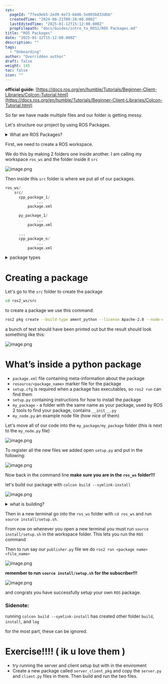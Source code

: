 ```yaml
---
sys:
  pageId: "7fea9eb5-2ed9-4e73-b6d6-5e093b833dbb"
  createdTime: "2024-08-21T00:28:00.000Z"
  lastEditedTime: "2025-01-12T15:12:00.000Z"
  propFilepath: "docs/Guides/intro_to_ROS2/ROS Packages.md"
title: "ROS Packages"
date: "2025-01-12T15:12:00.000Z"
description: ""
tags:
  - "Onboarding"
author: "Overridden author"
draft: false
weight: 145
toc: false
icon: ""
---
```


**official guide:** [https://docs.ros.org/en/humble/Tutorials/Beginner-Client-Libraries/Colcon-Tutorial.html](https://docs.ros.org/en/humble/Tutorials/Beginner-Client-Libraries/Colcon-Tutorial.html)

So far we have made multiple files and our folder is getting messy.

Let's structure our project by using ROS Packages.

<details>

<summary>What are ROS Packages?</summary>

ROS Packages are, as the name implies, packages of code that are highly sharable between ROS developers.

They consist of a folder, `package.xml` file, and source code

```python
      cpp_package_1/
		      ... imagine much code files here ..
          package.xml
```

</details>

First, we need to create a ROS workspace.

We do this by making 2 folders one inside another. I am calling my workspace `ros_ws` and the folder inside it `src`

![image.png](https://prod-files-secure.s3.us-west-2.amazonaws.com/d518164a-d88e-44d1-a4ee-3adb3bd8bce0/70706947-fd18-4537-a67b-e12946812d31/image.png?X-Amz-Algorithm=AWS4-HMAC-SHA256&X-Amz-Content-Sha256=UNSIGNED-PAYLOAD&X-Amz-Credential=ASIAZI2LB4667RR44KKH%2F20250428%2Fus-west-2%2Fs3%2Faws4_request&X-Amz-Date=20250428T181238Z&X-Amz-Expires=3600&X-Amz-Security-Token=IQoJb3JpZ2luX2VjEOL%2F%2F%2F%2F%2F%2F%2F%2F%2F%2FwEaCXVzLXdlc3QtMiJHMEUCIEw8psLn5Z9uH%2FVXs6cgkDYu%2Bf%2BJ00ig%2FWj28l8FpqXiAiEAnzUA8XeSZbTIQhDNsuYn%2Bc8vW%2Bku3%2BiIu7%2BqQPbHHfwq%2FwMIexAAGgw2Mzc0MjMxODM4MDUiDDzvRfrhNWrDya%2FMRyrcA77Ofj4x2nko45%2BlGIN8nrTLtgIggB%2B%2BYGkYZWvJn2y2z0SgZGAFGExJGccCtRzfcJsaz70pTofAAzKvID3TRzav1z233bKq8f1C8Sqg7KPKiFH0%2Bg%2F9wyZK1Aq8JxCHgtur2Xk0EL2mDySdI908eLP8qvq5AH9jrVueW0zNV7BYlgqCqnY%2BuW%2FgDBvp5iWPszP5wGZnXXiu7N2rDE3kOxGsyJWU%2BgHYXx4dL6RFkz0ryH3ppxrW6Qp24g%2FdkQC%2BUy0MZmw15WzpMfOqYiOHAneL4hgiBfFtyK%2Fypt5UBlc3Kxf65J59VFgjk8o32tLheLXvbfIRJAltIbgc3JWQYobL7FBVSYhpkoyLHsjswODJJCjX%2FIDpcC%2BE9PGB5YbEr%2BK%2Br3ay%2BwgGf0hN3MdgVtLntZY7iyFYDC0vjqDaJsC8NkJzLhMLxFk%2FpCzPjU980LVqIld8CF9N6U333Z2Ts0t6AlNNEGaiI9dKWlL11Q44Q2bY0pNeaEixmrkHhp9o8XvhpxtZ7NLaTWNb6DAi5EwSFTSKSlwjdA%2F1wxIcpQlVRNNQ0fStIB5nqY0fByrZ0isH%2F6tz%2F%2FVGnuOah3T0M%2BZpSSZlJzvE%2B79cE20Z6oaRUZX548vRXCdqgoKtMPj0vsAGOqUBdFBKJBWEa6G26WTkLQkE6wZli20zcB96ZdLdWiE%2FcP%2BtBiJ73p1jvEow9k1ojrte%2F4rmakdyS5tdYhBXdHW%2Fsxy1GdYddYa35L3E%2BjPgiVe395%2FE%2FFMaNhn7oXOg60pwgoQyHEpB11j9PTzFJc9meAZ4%2BqKPxvayCnib8jIvufDWUEb4uZe9z0s0NQE5ykFkluQVimOzCVmtXVe6Q53Z9FF0DqUW&X-Amz-Signature=3a442db01ca23c4ca60b2748198574335d38527f19c86e1ab3289962fd9317b6&X-Amz-SignedHeaders=host&x-id=GetObject)

Then inside this `src` folder is where we put all of our packages.

```python
ros_ws/
    src/
      cpp_package_1/
		      ...
          package.xml

      py_package_1/
		      ...
          package.xml

      ...
      cpp_package_n/
		      ...
          package.xml

```

<details>

<summary>package types</summary>

packages can be either `C++` or python.

the intern file structure is different for each but for this guide we will stick to creating python packages

</details>

# Creating a package

Let's go to the `src` folder to create the package

```bash
cd ros2_ws/src
```

to create a package we use this command:

```bash
ros2 pkg create --build-type ament_python --license Apache-2.0 --node-name my_node my_package
```

a bunch of text should have been printed out but the result should look something like this:

![image.png](https://prod-files-secure.s3.us-west-2.amazonaws.com/d518164a-d88e-44d1-a4ee-3adb3bd8bce0/e6cf1e3f-8512-4a3e-b131-079f800bf3e8/image.png?X-Amz-Algorithm=AWS4-HMAC-SHA256&X-Amz-Content-Sha256=UNSIGNED-PAYLOAD&X-Amz-Credential=ASIAZI2LB4667RR44KKH%2F20250428%2Fus-west-2%2Fs3%2Faws4_request&X-Amz-Date=20250428T181238Z&X-Amz-Expires=3600&X-Amz-Security-Token=IQoJb3JpZ2luX2VjEOL%2F%2F%2F%2F%2F%2F%2F%2F%2F%2FwEaCXVzLXdlc3QtMiJHMEUCIEw8psLn5Z9uH%2FVXs6cgkDYu%2Bf%2BJ00ig%2FWj28l8FpqXiAiEAnzUA8XeSZbTIQhDNsuYn%2Bc8vW%2Bku3%2BiIu7%2BqQPbHHfwq%2FwMIexAAGgw2Mzc0MjMxODM4MDUiDDzvRfrhNWrDya%2FMRyrcA77Ofj4x2nko45%2BlGIN8nrTLtgIggB%2B%2BYGkYZWvJn2y2z0SgZGAFGExJGccCtRzfcJsaz70pTofAAzKvID3TRzav1z233bKq8f1C8Sqg7KPKiFH0%2Bg%2F9wyZK1Aq8JxCHgtur2Xk0EL2mDySdI908eLP8qvq5AH9jrVueW0zNV7BYlgqCqnY%2BuW%2FgDBvp5iWPszP5wGZnXXiu7N2rDE3kOxGsyJWU%2BgHYXx4dL6RFkz0ryH3ppxrW6Qp24g%2FdkQC%2BUy0MZmw15WzpMfOqYiOHAneL4hgiBfFtyK%2Fypt5UBlc3Kxf65J59VFgjk8o32tLheLXvbfIRJAltIbgc3JWQYobL7FBVSYhpkoyLHsjswODJJCjX%2FIDpcC%2BE9PGB5YbEr%2BK%2Br3ay%2BwgGf0hN3MdgVtLntZY7iyFYDC0vjqDaJsC8NkJzLhMLxFk%2FpCzPjU980LVqIld8CF9N6U333Z2Ts0t6AlNNEGaiI9dKWlL11Q44Q2bY0pNeaEixmrkHhp9o8XvhpxtZ7NLaTWNb6DAi5EwSFTSKSlwjdA%2F1wxIcpQlVRNNQ0fStIB5nqY0fByrZ0isH%2F6tz%2F%2FVGnuOah3T0M%2BZpSSZlJzvE%2B79cE20Z6oaRUZX548vRXCdqgoKtMPj0vsAGOqUBdFBKJBWEa6G26WTkLQkE6wZli20zcB96ZdLdWiE%2FcP%2BtBiJ73p1jvEow9k1ojrte%2F4rmakdyS5tdYhBXdHW%2Fsxy1GdYddYa35L3E%2BjPgiVe395%2FE%2FFMaNhn7oXOg60pwgoQyHEpB11j9PTzFJc9meAZ4%2BqKPxvayCnib8jIvufDWUEb4uZe9z0s0NQE5ykFkluQVimOzCVmtXVe6Q53Z9FF0DqUW&X-Amz-Signature=35bcbbcd6aad3755bcd2850b154fd9028494fa04edc5b16112c593aa72b11fc9&X-Amz-SignedHeaders=host&x-id=GetObject)

# What’s inside a python package

- `package.xml` file containing meta-information about the package
- `resource/<package_name>` marker file for the package
- `setup.cfg` is required when a package has executables, so `ros2 run` can find them
- `setup.py` containing instructions for how to install the package
- `my_package` - a folder with the same name as your package, used by ROS 2 tools to find your package, contains `__init__.py`
- `my_node.py` an example node file (how nice of them)

Let's move all of our code into the `my_package/my_package` folder (this is next to the `my_node.py` file)

![image.png](https://prod-files-secure.s3.us-west-2.amazonaws.com/d518164a-d88e-44d1-a4ee-3adb3bd8bce0/9ce58f11-0da9-4d3e-b86d-506a9685d378/image.png?X-Amz-Algorithm=AWS4-HMAC-SHA256&X-Amz-Content-Sha256=UNSIGNED-PAYLOAD&X-Amz-Credential=ASIAZI2LB4667RR44KKH%2F20250428%2Fus-west-2%2Fs3%2Faws4_request&X-Amz-Date=20250428T181238Z&X-Amz-Expires=3600&X-Amz-Security-Token=IQoJb3JpZ2luX2VjEOL%2F%2F%2F%2F%2F%2F%2F%2F%2F%2FwEaCXVzLXdlc3QtMiJHMEUCIEw8psLn5Z9uH%2FVXs6cgkDYu%2Bf%2BJ00ig%2FWj28l8FpqXiAiEAnzUA8XeSZbTIQhDNsuYn%2Bc8vW%2Bku3%2BiIu7%2BqQPbHHfwq%2FwMIexAAGgw2Mzc0MjMxODM4MDUiDDzvRfrhNWrDya%2FMRyrcA77Ofj4x2nko45%2BlGIN8nrTLtgIggB%2B%2BYGkYZWvJn2y2z0SgZGAFGExJGccCtRzfcJsaz70pTofAAzKvID3TRzav1z233bKq8f1C8Sqg7KPKiFH0%2Bg%2F9wyZK1Aq8JxCHgtur2Xk0EL2mDySdI908eLP8qvq5AH9jrVueW0zNV7BYlgqCqnY%2BuW%2FgDBvp5iWPszP5wGZnXXiu7N2rDE3kOxGsyJWU%2BgHYXx4dL6RFkz0ryH3ppxrW6Qp24g%2FdkQC%2BUy0MZmw15WzpMfOqYiOHAneL4hgiBfFtyK%2Fypt5UBlc3Kxf65J59VFgjk8o32tLheLXvbfIRJAltIbgc3JWQYobL7FBVSYhpkoyLHsjswODJJCjX%2FIDpcC%2BE9PGB5YbEr%2BK%2Br3ay%2BwgGf0hN3MdgVtLntZY7iyFYDC0vjqDaJsC8NkJzLhMLxFk%2FpCzPjU980LVqIld8CF9N6U333Z2Ts0t6AlNNEGaiI9dKWlL11Q44Q2bY0pNeaEixmrkHhp9o8XvhpxtZ7NLaTWNb6DAi5EwSFTSKSlwjdA%2F1wxIcpQlVRNNQ0fStIB5nqY0fByrZ0isH%2F6tz%2F%2FVGnuOah3T0M%2BZpSSZlJzvE%2B79cE20Z6oaRUZX548vRXCdqgoKtMPj0vsAGOqUBdFBKJBWEa6G26WTkLQkE6wZli20zcB96ZdLdWiE%2FcP%2BtBiJ73p1jvEow9k1ojrte%2F4rmakdyS5tdYhBXdHW%2Fsxy1GdYddYa35L3E%2BjPgiVe395%2FE%2FFMaNhn7oXOg60pwgoQyHEpB11j9PTzFJc9meAZ4%2BqKPxvayCnib8jIvufDWUEb4uZe9z0s0NQE5ykFkluQVimOzCVmtXVe6Q53Z9FF0DqUW&X-Amz-Signature=487e6f4f49896e0274d5a1e5cacf4e8d5f4f2d171beb2459420cdc4f6828ea11&X-Amz-SignedHeaders=host&x-id=GetObject)

To register all the new files we added open `setup.py` and put in the following:

![image.png](https://prod-files-secure.s3.us-west-2.amazonaws.com/d518164a-d88e-44d1-a4ee-3adb3bd8bce0/1cd7c262-4cae-4496-9d75-c178537d24a2/image.png?X-Amz-Algorithm=AWS4-HMAC-SHA256&X-Amz-Content-Sha256=UNSIGNED-PAYLOAD&X-Amz-Credential=ASIAZI2LB4667RR44KKH%2F20250428%2Fus-west-2%2Fs3%2Faws4_request&X-Amz-Date=20250428T181238Z&X-Amz-Expires=3600&X-Amz-Security-Token=IQoJb3JpZ2luX2VjEOL%2F%2F%2F%2F%2F%2F%2F%2F%2F%2FwEaCXVzLXdlc3QtMiJHMEUCIEw8psLn5Z9uH%2FVXs6cgkDYu%2Bf%2BJ00ig%2FWj28l8FpqXiAiEAnzUA8XeSZbTIQhDNsuYn%2Bc8vW%2Bku3%2BiIu7%2BqQPbHHfwq%2FwMIexAAGgw2Mzc0MjMxODM4MDUiDDzvRfrhNWrDya%2FMRyrcA77Ofj4x2nko45%2BlGIN8nrTLtgIggB%2B%2BYGkYZWvJn2y2z0SgZGAFGExJGccCtRzfcJsaz70pTofAAzKvID3TRzav1z233bKq8f1C8Sqg7KPKiFH0%2Bg%2F9wyZK1Aq8JxCHgtur2Xk0EL2mDySdI908eLP8qvq5AH9jrVueW0zNV7BYlgqCqnY%2BuW%2FgDBvp5iWPszP5wGZnXXiu7N2rDE3kOxGsyJWU%2BgHYXx4dL6RFkz0ryH3ppxrW6Qp24g%2FdkQC%2BUy0MZmw15WzpMfOqYiOHAneL4hgiBfFtyK%2Fypt5UBlc3Kxf65J59VFgjk8o32tLheLXvbfIRJAltIbgc3JWQYobL7FBVSYhpkoyLHsjswODJJCjX%2FIDpcC%2BE9PGB5YbEr%2BK%2Br3ay%2BwgGf0hN3MdgVtLntZY7iyFYDC0vjqDaJsC8NkJzLhMLxFk%2FpCzPjU980LVqIld8CF9N6U333Z2Ts0t6AlNNEGaiI9dKWlL11Q44Q2bY0pNeaEixmrkHhp9o8XvhpxtZ7NLaTWNb6DAi5EwSFTSKSlwjdA%2F1wxIcpQlVRNNQ0fStIB5nqY0fByrZ0isH%2F6tz%2F%2FVGnuOah3T0M%2BZpSSZlJzvE%2B79cE20Z6oaRUZX548vRXCdqgoKtMPj0vsAGOqUBdFBKJBWEa6G26WTkLQkE6wZli20zcB96ZdLdWiE%2FcP%2BtBiJ73p1jvEow9k1ojrte%2F4rmakdyS5tdYhBXdHW%2Fsxy1GdYddYa35L3E%2BjPgiVe395%2FE%2FFMaNhn7oXOg60pwgoQyHEpB11j9PTzFJc9meAZ4%2BqKPxvayCnib8jIvufDWUEb4uZe9z0s0NQE5ykFkluQVimOzCVmtXVe6Q53Z9FF0DqUW&X-Amz-Signature=d7d45b03cf8ebe6ac798e254f6e15d0003936350d253a2d3aba20bb6aa91bc38&X-Amz-SignedHeaders=host&x-id=GetObject)

Now back in the command line **make sure you are in the** **`ros_ws`** **folder!!!**

let's build our package with `colcon build --symlink-install`

![image.png](https://prod-files-secure.s3.us-west-2.amazonaws.com/d518164a-d88e-44d1-a4ee-3adb3bd8bce0/2f2a0d27-b173-48fd-b189-5f5c0ce65619/image.png?X-Amz-Algorithm=AWS4-HMAC-SHA256&X-Amz-Content-Sha256=UNSIGNED-PAYLOAD&X-Amz-Credential=ASIAZI2LB4667RR44KKH%2F20250428%2Fus-west-2%2Fs3%2Faws4_request&X-Amz-Date=20250428T181238Z&X-Amz-Expires=3600&X-Amz-Security-Token=IQoJb3JpZ2luX2VjEOL%2F%2F%2F%2F%2F%2F%2F%2F%2F%2FwEaCXVzLXdlc3QtMiJHMEUCIEw8psLn5Z9uH%2FVXs6cgkDYu%2Bf%2BJ00ig%2FWj28l8FpqXiAiEAnzUA8XeSZbTIQhDNsuYn%2Bc8vW%2Bku3%2BiIu7%2BqQPbHHfwq%2FwMIexAAGgw2Mzc0MjMxODM4MDUiDDzvRfrhNWrDya%2FMRyrcA77Ofj4x2nko45%2BlGIN8nrTLtgIggB%2B%2BYGkYZWvJn2y2z0SgZGAFGExJGccCtRzfcJsaz70pTofAAzKvID3TRzav1z233bKq8f1C8Sqg7KPKiFH0%2Bg%2F9wyZK1Aq8JxCHgtur2Xk0EL2mDySdI908eLP8qvq5AH9jrVueW0zNV7BYlgqCqnY%2BuW%2FgDBvp5iWPszP5wGZnXXiu7N2rDE3kOxGsyJWU%2BgHYXx4dL6RFkz0ryH3ppxrW6Qp24g%2FdkQC%2BUy0MZmw15WzpMfOqYiOHAneL4hgiBfFtyK%2Fypt5UBlc3Kxf65J59VFgjk8o32tLheLXvbfIRJAltIbgc3JWQYobL7FBVSYhpkoyLHsjswODJJCjX%2FIDpcC%2BE9PGB5YbEr%2BK%2Br3ay%2BwgGf0hN3MdgVtLntZY7iyFYDC0vjqDaJsC8NkJzLhMLxFk%2FpCzPjU980LVqIld8CF9N6U333Z2Ts0t6AlNNEGaiI9dKWlL11Q44Q2bY0pNeaEixmrkHhp9o8XvhpxtZ7NLaTWNb6DAi5EwSFTSKSlwjdA%2F1wxIcpQlVRNNQ0fStIB5nqY0fByrZ0isH%2F6tz%2F%2FVGnuOah3T0M%2BZpSSZlJzvE%2B79cE20Z6oaRUZX548vRXCdqgoKtMPj0vsAGOqUBdFBKJBWEa6G26WTkLQkE6wZli20zcB96ZdLdWiE%2FcP%2BtBiJ73p1jvEow9k1ojrte%2F4rmakdyS5tdYhBXdHW%2Fsxy1GdYddYa35L3E%2BjPgiVe395%2FE%2FFMaNhn7oXOg60pwgoQyHEpB11j9PTzFJc9meAZ4%2BqKPxvayCnib8jIvufDWUEb4uZe9z0s0NQE5ykFkluQVimOzCVmtXVe6Q53Z9FF0DqUW&X-Amz-Signature=3dfd3673532eaad52f4c7c9e8f93816051b8e4aca9220468ef685746aac7530f&X-Amz-SignedHeaders=host&x-id=GetObject)

<details>

<summary>what is building?</summary>

if you are a CS major at Rose-Hulman you will learn the answer to this in CSSE132

but TLDR; is it combines all the code files into one program that can be run easily 

</details>

Then in a new terminal go into the `ros_ws` folder with `cd ros_ws` and run `source install/setup.sh`. 

From now on whenever you open a new terminal you must run `source install/setup.sh` in the workspace folder. This lets you run the `ROS` command

Then to run say our `publisher.py` file we do `ros2 run <package name> <file_name>`

![image.png](https://prod-files-secure.s3.us-west-2.amazonaws.com/d518164a-d88e-44d1-a4ee-3adb3bd8bce0/4f4b1219-3a44-4632-aa0a-ce3471699f59/image.png?X-Amz-Algorithm=AWS4-HMAC-SHA256&X-Amz-Content-Sha256=UNSIGNED-PAYLOAD&X-Amz-Credential=ASIAZI2LB4667RR44KKH%2F20250428%2Fus-west-2%2Fs3%2Faws4_request&X-Amz-Date=20250428T181238Z&X-Amz-Expires=3600&X-Amz-Security-Token=IQoJb3JpZ2luX2VjEOL%2F%2F%2F%2F%2F%2F%2F%2F%2F%2FwEaCXVzLXdlc3QtMiJHMEUCIEw8psLn5Z9uH%2FVXs6cgkDYu%2Bf%2BJ00ig%2FWj28l8FpqXiAiEAnzUA8XeSZbTIQhDNsuYn%2Bc8vW%2Bku3%2BiIu7%2BqQPbHHfwq%2FwMIexAAGgw2Mzc0MjMxODM4MDUiDDzvRfrhNWrDya%2FMRyrcA77Ofj4x2nko45%2BlGIN8nrTLtgIggB%2B%2BYGkYZWvJn2y2z0SgZGAFGExJGccCtRzfcJsaz70pTofAAzKvID3TRzav1z233bKq8f1C8Sqg7KPKiFH0%2Bg%2F9wyZK1Aq8JxCHgtur2Xk0EL2mDySdI908eLP8qvq5AH9jrVueW0zNV7BYlgqCqnY%2BuW%2FgDBvp5iWPszP5wGZnXXiu7N2rDE3kOxGsyJWU%2BgHYXx4dL6RFkz0ryH3ppxrW6Qp24g%2FdkQC%2BUy0MZmw15WzpMfOqYiOHAneL4hgiBfFtyK%2Fypt5UBlc3Kxf65J59VFgjk8o32tLheLXvbfIRJAltIbgc3JWQYobL7FBVSYhpkoyLHsjswODJJCjX%2FIDpcC%2BE9PGB5YbEr%2BK%2Br3ay%2BwgGf0hN3MdgVtLntZY7iyFYDC0vjqDaJsC8NkJzLhMLxFk%2FpCzPjU980LVqIld8CF9N6U333Z2Ts0t6AlNNEGaiI9dKWlL11Q44Q2bY0pNeaEixmrkHhp9o8XvhpxtZ7NLaTWNb6DAi5EwSFTSKSlwjdA%2F1wxIcpQlVRNNQ0fStIB5nqY0fByrZ0isH%2F6tz%2F%2FVGnuOah3T0M%2BZpSSZlJzvE%2B79cE20Z6oaRUZX548vRXCdqgoKtMPj0vsAGOqUBdFBKJBWEa6G26WTkLQkE6wZli20zcB96ZdLdWiE%2FcP%2BtBiJ73p1jvEow9k1ojrte%2F4rmakdyS5tdYhBXdHW%2Fsxy1GdYddYa35L3E%2BjPgiVe395%2FE%2FFMaNhn7oXOg60pwgoQyHEpB11j9PTzFJc9meAZ4%2BqKPxvayCnib8jIvufDWUEb4uZe9z0s0NQE5ykFkluQVimOzCVmtXVe6Q53Z9FF0DqUW&X-Amz-Signature=5ee89af053df4e195c8e4a5de43a5d29d23615f90a7b58e2b0f27e8d66875f6a&X-Amz-SignedHeaders=host&x-id=GetObject)

**remember to run** **`source install/setup.sh`** **for the subscriber!!!**

![image.png](https://prod-files-secure.s3.us-west-2.amazonaws.com/d518164a-d88e-44d1-a4ee-3adb3bd8bce0/02121119-dad4-49ec-8356-c956108b4243/image.png?X-Amz-Algorithm=AWS4-HMAC-SHA256&X-Amz-Content-Sha256=UNSIGNED-PAYLOAD&X-Amz-Credential=ASIAZI2LB4667RR44KKH%2F20250428%2Fus-west-2%2Fs3%2Faws4_request&X-Amz-Date=20250428T181238Z&X-Amz-Expires=3600&X-Amz-Security-Token=IQoJb3JpZ2luX2VjEOL%2F%2F%2F%2F%2F%2F%2F%2F%2F%2FwEaCXVzLXdlc3QtMiJHMEUCIEw8psLn5Z9uH%2FVXs6cgkDYu%2Bf%2BJ00ig%2FWj28l8FpqXiAiEAnzUA8XeSZbTIQhDNsuYn%2Bc8vW%2Bku3%2BiIu7%2BqQPbHHfwq%2FwMIexAAGgw2Mzc0MjMxODM4MDUiDDzvRfrhNWrDya%2FMRyrcA77Ofj4x2nko45%2BlGIN8nrTLtgIggB%2B%2BYGkYZWvJn2y2z0SgZGAFGExJGccCtRzfcJsaz70pTofAAzKvID3TRzav1z233bKq8f1C8Sqg7KPKiFH0%2Bg%2F9wyZK1Aq8JxCHgtur2Xk0EL2mDySdI908eLP8qvq5AH9jrVueW0zNV7BYlgqCqnY%2BuW%2FgDBvp5iWPszP5wGZnXXiu7N2rDE3kOxGsyJWU%2BgHYXx4dL6RFkz0ryH3ppxrW6Qp24g%2FdkQC%2BUy0MZmw15WzpMfOqYiOHAneL4hgiBfFtyK%2Fypt5UBlc3Kxf65J59VFgjk8o32tLheLXvbfIRJAltIbgc3JWQYobL7FBVSYhpkoyLHsjswODJJCjX%2FIDpcC%2BE9PGB5YbEr%2BK%2Br3ay%2BwgGf0hN3MdgVtLntZY7iyFYDC0vjqDaJsC8NkJzLhMLxFk%2FpCzPjU980LVqIld8CF9N6U333Z2Ts0t6AlNNEGaiI9dKWlL11Q44Q2bY0pNeaEixmrkHhp9o8XvhpxtZ7NLaTWNb6DAi5EwSFTSKSlwjdA%2F1wxIcpQlVRNNQ0fStIB5nqY0fByrZ0isH%2F6tz%2F%2FVGnuOah3T0M%2BZpSSZlJzvE%2B79cE20Z6oaRUZX548vRXCdqgoKtMPj0vsAGOqUBdFBKJBWEa6G26WTkLQkE6wZli20zcB96ZdLdWiE%2FcP%2BtBiJ73p1jvEow9k1ojrte%2F4rmakdyS5tdYhBXdHW%2Fsxy1GdYddYa35L3E%2BjPgiVe395%2FE%2FFMaNhn7oXOg60pwgoQyHEpB11j9PTzFJc9meAZ4%2BqKPxvayCnib8jIvufDWUEb4uZe9z0s0NQE5ykFkluQVimOzCVmtXVe6Q53Z9FF0DqUW&X-Amz-Signature=63a4bafaff8e114cc15a4765053807493fb95eed27954f6f14714303012c52ce&X-Amz-SignedHeaders=host&x-id=GetObject)

and congrats you have successfully setup your own `ROS` package.

### Sidenote:

running `colcon build --symlink-install` has created other folder `build`, `install`, and `log`

for the most part, these can be ignored.

# Exercise!!!! ( ik u love them )

- try running the server and client setup but with in the enviroment
- Create a new package called `server_client_pkg` and copy the `server.py` and `client.py` files in there. Then build and run the two files.
